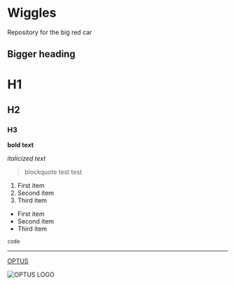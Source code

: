 # Wiggles
Repository for the big red car

## Bigger heading

# H1
## H2
### H3

**bold text**

*italicized text*

> blockquote
>test
> test

1. First item
2. Second item
3. Third item

- First item
- Second item
- Third item

`code`

---

[OPTUS](https://optus.com.au)

![OPTUS LOGO](https://www.google.com/imgres?imgurl=https%3A%2F%2Fwww.mediaweek.com.au%2Fwp-content%2Fuploads%2F2015%2F10%2Foptus.jpg&tbnid=tekUhuC7i7TLYM&vet=12ahUKEwjFp97huu2AAxUCUWwGHUIeArQQMygBegQIARB3..i&imgrefurl=https%3A%2F%2Fwww.mediaweek.com.au%2Foptus-partners-with-universal-music-australia-for-a-new-music-offering%2F&docid=oCg4uP37Nr9S1M&w=1200&h=600&q=optus&ved=2ahUKEwjFp97huu2AAxUCUWwGHUIeArQQMygBegQIARB3)

